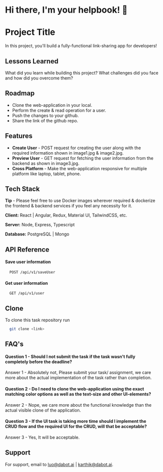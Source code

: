 
# Hi there, I'm your helpbook! 👋


# Project Title

In this project, you'll build a fully-functional link-sharing app for developers!

## Lessons Learned

What did you learn while building this project? What challenges did you face and how did you overcome them?


## Roadmap

- Clone the web-application in your local.
- Perform the create & read operation for a user.
- Push the changes to your github.
- Share the link of the github repo.


## Features

- **Create User** - POST request for creating the user along with the required information shown in image1.jpg & image2.jpg.
- **Preview User** - GET request for fetching the user information from the backend as shown in image3.jpg.
- **Cross Platform** - Make the web-application responsive for multiple platform like laptop, tablet, phone.


## Tech Stack

**Tip** - Please feel free to use Docker images wherever required & dockerize the frontend & backend services if you feel any necessity for it.

**Client:** React | Angular, Redux, Material UI, TailwindCSS, etc.

**Server:** Node, Express, Typescript

**Database:** PostgreSQL | Mongo


## API Reference

#### Save user information 

```http
  POST /api/v1/saveUser
```

#### Get user information

```http
  GET /api/v1/user
```


## Clone

To clone this task repository run

```bash
  git clone <link>
```


## FAQ's

#### Question 1 - Should I not submit the task if the task wasn't fully completely before the deadline?

Answer 1 - Absolutely not, Please submit your task/ assignment, we care more about the actual implementation of the task rather than completion.

#### Question 2 - Do I need to clone the web-application using the exact matching color options as well as the text-size and other UI-elements?

Answer 2 - Nope, we care more about the functional knowledge than the actual visible clone of the application.

#### Question 3 - If the UI task is taking more time should I implement the CRUD flow and the required UI for the CRUD, will that be acceptable?

Answer 3 - Yes, It will be acceptable.

## Support

For support, email to luo@dabot.ai | karthik@dabot.ai.


